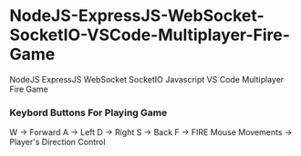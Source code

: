 # NodeJS-ExpressJS-WebSocket-SocketIO-VSCode-Multiplayer-Fire-Game
NodeJS ExpressJS WebSocket SocketIO Javascript VS Code Multiplayer Fire Game

### Keybord Buttons For Playing Game ###
W -> Forward
A -> Left
D -> Right
S -> Back
F -> FIRE
Mouse Movements -> Player's Direction Control
